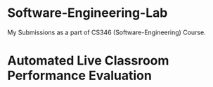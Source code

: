 # Software-Engineering-Lab
My Submissions as a part of CS346 (Software-Engineering) Course.

# Automated Live Classroom Performance Evaluation
